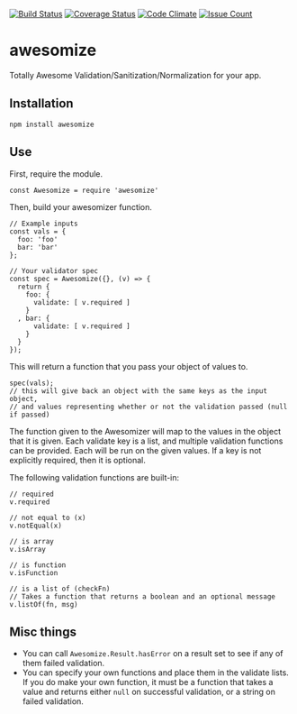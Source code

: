 [![Build Status](https://travis-ci.org/influentialpublishers/awesomize.svg?branch=master)](https://travis-ci.org/influentialpublishers/awesomize)
[![Coverage Status](https://coveralls.io/repos/github/influentialpublishers/awesomize/badge.svg?branch=master)](https://coveralls.io/github/influentialpublishers/awesomize?branch=master)
[![Code Climate](https://codeclimate.com/github/influentialpublishers/awesomize/badges/gpa.svg)](https://codeclimate.com/github/influentialpublishers/awesomize)
[![Issue Count](https://codeclimate.com/github/influentialpublishers/awesomize/badges/issue_count.svg)](https://codeclimate.com/github/influentialpublishers/awesomize)

# awesomize
Totally Awesome Validation/Sanitization/Normalization for your app.

## Installation

`npm install awesomize`

## Use

First, require the module.

`const Awesomize = require 'awesomize'`

Then, build your awesomizer function.

```
// Example inputs
const vals = {
  foo: 'foo'
  bar: 'bar'
};

// Your validator spec
const spec = Awesomize({}, (v) => {
  return {
    foo: {
      validate: [ v.required ]
    }
  , bar: {
      validate: [ v.required ]
    }
  }
});
```

This will return a function that you pass your object of values to.

```
spec(vals);
// this will give back an object with the same keys as the input object,
// and values representing whether or not the validation passed (null if passed)
```

The function given to the Awesomizer will map to the values in the object that it is given. Each validate key is a list, and multiple validation functions can be provided. Each will be run on the given values. If a key is not explicitly required, then it is optional.

The following validation functions are built-in:

```
// required
v.required

// not equal to (x)
v.notEqual(x)

// is array
v.isArray

// is function
v.isFunction

// is a list of (checkFn)
// Takes a function that returns a boolean and an optional message
v.listOf(fn, msg)
```

## Misc things

- You can call `Awesomize.Result.hasError` on a result set to see if any of them failed validation.
- You can specify your own functions and place them in the validate lists. If you do make your own function, it must be a function that takes a value and returns either `null` on successful validation, or a string on failed validation.
